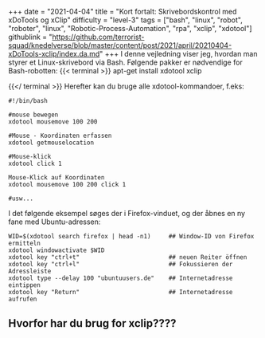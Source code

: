 +++
date = "2021-04-04"
title = "Kort fortalt: Skrivebordskontrol med xDoTools og xClip"
difficulty = "level-3"
tags = ["bash", "linux", "robot", "roboter", "linux", "Robotic-Process-Automation", "rpa", "xclip", "xdotool"]
githublink = "https://github.com/terrorist-squad/knedelverse/blob/master/content/post/2021/april/20210404-xDoTools-xclip/index.da.md"
+++
I denne vejledning viser jeg, hvordan man styrer et Linux-skrivebord via Bash. Følgende pakker er nødvendige for Bash-robotten:
{{< terminal >}}
apt-get install xdotool xclip

{{</ terminal >}}
Herefter kan du bruge alle xdotool-kommandoer, f.eks:
```
#!/bin/bash

#mouse bewegen
xdotool mousemove 100 200 

#Mouse - Koordinaten erfassen
xdotool getmouselocation 

#Mouse-klick
xdotool click 1 

Mouse-Klick auf Koordinaten
xdotool mousemove 100 200 click 1 

#usw...

```
I det følgende eksempel søges der i Firefox-vinduet, og der åbnes en ny fane med Ubuntu-adressen:
```
WID=$(xdotool search firefox | head -n1)     ## Window-ID von Firefox ermitteln
xdotool windowactivate $WID
xdotool key "ctrl+t"                         ## neuen Reiter öffnen
xdotool key "ctrl+l"                         ## Fokussieren der Adressleiste
xdotool type --delay 100 "ubuntuusers.de"    ## Internetadresse eintippen
xdotool key "Return"                         ## Internetadresse aufrufen 

```

## Hvorfor har du brug for xclip????
